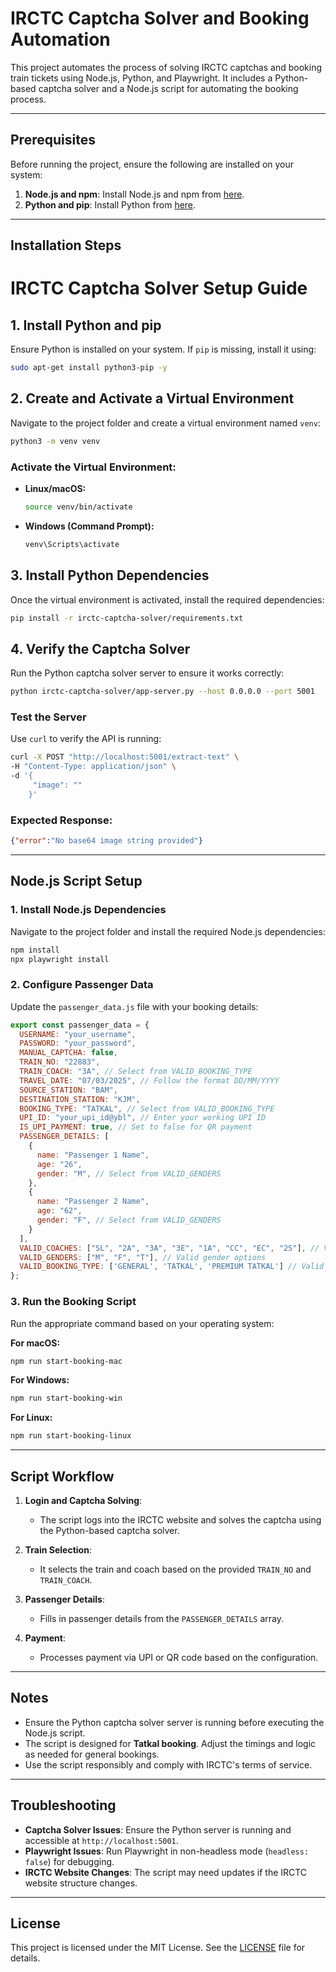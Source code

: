 # IRCTC Captcha Solver and Booking Automation

This project automates the process of solving IRCTC captchas and booking train tickets using Node.js, Python, and Playwright. It includes a Python-based captcha solver and a Node.js script for automating the booking process.

---

## Prerequisites

Before running the project, ensure the following are installed on your system:

1. **Node.js and npm**: Install Node.js and npm from [here](https://nodejs.org/).
2. **Python and pip**: Install Python from [here](https://www.python.org/).

---

## Installation Steps

# IRCTC Captcha Solver Setup Guide

## 1. Install Python and pip
Ensure Python is installed on your system. If `pip` is missing, install it using:

```bash
sudo apt-get install python3-pip -y
```

## 2. Create and Activate a Virtual Environment
Navigate to the project folder and create a virtual environment named `venv`:

```bash
python3 -m venv venv
```

### Activate the Virtual Environment:
- **Linux/macOS:**
  ```bash
  source venv/bin/activate
  ```
- **Windows (Command Prompt):**
  ```cmd
  venv\Scripts\activate
  ```

## 3. Install Python Dependencies
Once the virtual environment is activated, install the required dependencies:

```bash
pip install -r irctc-captcha-solver/requirements.txt
```

## 4. Verify the Captcha Solver
Run the Python captcha solver server to ensure it works correctly:

```bash
python irctc-captcha-solver/app-server.py --host 0.0.0.0 --port 5001
```

### Test the Server
Use `curl` to verify the API is running:

```bash
curl -X POST "http://localhost:5001/extract-text" \
-H "Content-Type: application/json" \
-d '{
     "image": ""
    }'
```

### Expected Response:
```json
{"error":"No base64 image string provided"}
```

---

## Node.js Script Setup

### 1. Install Node.js Dependencies
Navigate to the project folder and install the required Node.js dependencies:

```bash
npm install
npx playwright install
```

### 2. Configure Passenger Data
Update the `passenger_data.js` file with your booking details:

```javascript
export const passenger_data = {
  USERNAME: "your_username",
  PASSWORD: "your_password",
  MANUAL_CAPTCHA: false,
  TRAIN_NO: "22883",
  TRAIN_COACH: "3A", // Select from VALID_BOOKING_TYPE
  TRAVEL_DATE: "07/03/2025", // Follow the format DD/MM/YYYY
  SOURCE_STATION: "BAM",
  DESTINATION_STATION: "KJM",
  BOOKING_TYPE: "TATKAL", // Select from VALID_BOOKING_TYPE
  UPI_ID: "your_upi_id@ybl", // Enter your working UPI ID
  IS_UPI_PAYMENT: true, // Set to false for QR payment
  PASSENGER_DETAILS: [
    {
      name: "Passenger 1 Name",
      age: "26",
      gender: "M", // Select from VALID_GENDERS
    },
    {
      name: "Passenger 2 Name",
      age: "62",
      gender: "F", // Select from VALID_GENDERS
    }
  ],
  VALID_COACHES: ["SL", "2A", "3A", "3E", "1A", "CC", "EC", "2S"], // Valid coach types
  VALID_GENDERS: ["M", "F", "T"], // Valid gender options
  VALID_BOOKING_TYPE: ['GENERAL', 'TATKAL', 'PREMIUM TATKAL'] // Valid booking types
};
```

### 3. Run the Booking Script
Run the appropriate command based on your operating system:

   **For macOS:**
   ```bash
   npm run start-booking-mac
   ```
  **For Windows:**
   ```bash
   npm run start-booking-win
   ```
  **For Linux:**
   ```bash
   npm run start-booking-linux
   ```


---

## Script Workflow

1. **Login and Captcha Solving**:
   - The script logs into the IRCTC website and solves the captcha using the Python-based captcha solver.

2. **Train Selection**:
   - It selects the train and coach based on the provided `TRAIN_NO` and `TRAIN_COACH`.

3. **Passenger Details**:
   - Fills in passenger details from the `PASSENGER_DETAILS` array.

4. **Payment**:
   - Processes payment via UPI or QR code based on the configuration.

---

## Notes

- Ensure the Python captcha solver server is running before executing the Node.js script.
- The script is designed for **Tatkal booking**. Adjust the timings and logic as needed for general bookings.
- Use the script responsibly and comply with IRCTC's terms of service.

---

## Troubleshooting

- **Captcha Solver Issues**: Ensure the Python server is running and accessible at `http://localhost:5001`.
- **Playwright Issues**: Run Playwright in non-headless mode (`headless: false`) for debugging.
- **IRCTC Website Changes**: The script may need updates if the IRCTC website structure changes.

---

## License

This project is licensed under the MIT License. See the [LICENSE](LICENSE) file for details.

